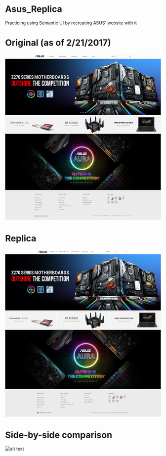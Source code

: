 # Asus_Replica
Practicing using Semantic UI by recreating ASUS' website with it

# Original (as of 2/21/2017)
![alt text](img/real.png)

# Replica
![alt text](img/replica.png)

# Side-by-side comparison
![alt text](img/side-by-side.png)

